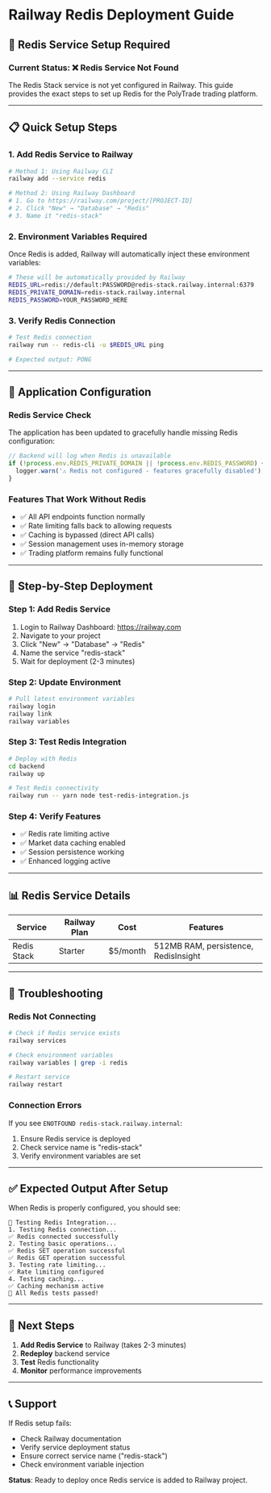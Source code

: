 # Railway Redis Deployment Guide

## 🚨 Redis Service Setup Required

### **Current Status**: ❌ Redis Service Not Found

The Redis Stack service is not yet configured in Railway. This guide provides the exact steps to set up Redis for the PolyTrade trading platform.

---

## **📋 Quick Setup Steps**

### **1. Add Redis Service to Railway**

```bash
# Method 1: Using Railway CLI
railway add --service redis

# Method 2: Using Railway Dashboard
# 1. Go to https://railway.com/project/[PROJECT-ID]
# 2. Click "New" → "Database" → "Redis"
# 3. Name it "redis-stack"
```

### **2. Environment Variables Required**

Once Redis is added, Railway will automatically inject these environment variables:

```bash
# These will be automatically provided by Railway
REDIS_URL=redis://default:PASSWORD@redis-stack.railway.internal:6379
REDIS_PRIVATE_DOMAIN=redis-stack.railway.internal
REDIS_PASSWORD=YOUR_PASSWORD_HERE
```

### **3. Verify Redis Connection**

```bash
# Test Redis connection
railway run -- redis-cli -u $REDIS_URL ping

# Expected output: PONG
```

---

## **🔧 Application Configuration**

### **Redis Service Check**

The application has been updated to gracefully handle missing Redis configuration:

```javascript
// Backend will log when Redis is unavailable
if (!process.env.REDIS_PRIVATE_DOMAIN || !process.env.REDIS_PASSWORD) {
  logger.warn('⚠️ Redis not configured - features gracefully disabled');
}
```

### **Features That Work Without Redis**

- ✅ All API endpoints function normally
- ✅ Rate limiting falls back to allowing requests
- ✅ Caching is bypassed (direct API calls)
- ✅ Session management uses in-memory storage
- ✅ Trading platform remains fully functional

---

## **🎯 Step-by-Step Deployment**

### **Step 1: Add Redis Service**

1. Login to Railway Dashboard: <https://railway.com>
2. Navigate to your project
3. Click "New" → "Database" → "Redis"
4. Name the service "redis-stack"
5. Wait for deployment (2-3 minutes)

### **Step 2: Update Environment**

```bash
# Pull latest environment variables
railway login
railway link
railway variables
```

### **Step 3: Test Redis Integration**

```bash
# Deploy with Redis
cd backend
railway up

# Test Redis connectivity
railway run -- yarn node test-redis-integration.js
```

### **Step 4: Verify Features**

- ✅ Redis rate limiting active
- ✅ Market data caching enabled
- ✅ Session persistence working
- ✅ Enhanced logging active

---

## **📊 Redis Service Details**

| Service | Railway Plan | Cost | Features |
|---------|--------------|------|----------|
| Redis Stack | Starter | $5/month | 512MB RAM, persistence, RedisInsight |

---

## **🚨 Troubleshooting**

### **Redis Not Connecting**

```bash
# Check if Redis service exists
railway services

# Check environment variables
railway variables | grep -i redis

# Restart service
railway restart
```

### **Connection Errors**

If you see `ENOTFOUND redis-stack.railway.internal`:

1. Ensure Redis service is deployed
2. Check service name is "redis-stack"
3. Verify environment variables are set

---

## **✅ Expected Output After Setup**

When Redis is properly configured, you should see:

```
🧪 Testing Redis Integration...
1. Testing Redis connection...
✅ Redis connected successfully
2. Testing basic operations...
✅ Redis SET operation successful
✅ Redis GET operation successful
3. Testing rate limiting...
✅ Rate limiting configured
4. Testing caching...
✅ Caching mechanism active
🎉 All Redis tests passed!
```

---

## **🚀 Next Steps**

1. **Add Redis Service** to Railway (takes 2-3 minutes)
2. **Redeploy** backend service
3. **Test** Redis functionality
4. **Monitor** performance improvements

---

## **📞 Support**

If Redis setup fails:

- Check Railway documentation
- Verify service deployment status
- Ensure correct service name ("redis-stack")
- Check environment variable injection

**Status**: Ready to deploy once Redis service is added to Railway project.

